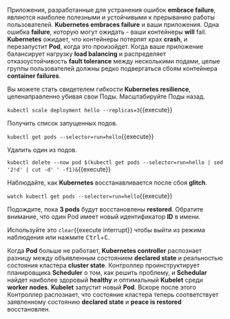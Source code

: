 Приложения, разработанные для устранения ошибок **embrace failure**, являются наиболее полезными и устойчивыми к прерыванию работы пользователей. **Kubernetes embraces failure** и ваши приложения. Одна ошибка **failure**, которую могут ожидать - ваши контейнеры **will** fail. **Kubernetes** ожидает, что контейнеры потерпят крах **crash**, и перезапустит **Pod**, когда это произойдет. Когда ваше приложение балансирует нагрузку **load balancing** и распределяет отказоустойчивость **fault tolerance** между несколькими подами, целые группы пользователей должны редко подвергаться сбоям контейнера **container failures**.

Вы можете стать свидетелем гибкости **Kubernetes resilience**, целенаправленно убивая свои Поды. Масштабируйте Поды назад.

`kubectl scale deployment hello --replicas=3`{{execute}}

Получить список запущенных подов.

`kubectl get pods --selector=run=hello`{{execute}}

Удалить один из подов.

`kubectl delete --now pod $(kubectl get pods --selector=run=hello | sed '2!d' | cut -d' ' -f1)&`{{execute}}

Наблюдайте, как **Kubernetes** восстанавливается после сбоя **glitch**.

`watch kubectl get pods --selector=run=hello`{{execute}}

Подождите, пока **3 pods** будут восстановлены **restored**. Обратите внимание, что один Pod имеет новый идентификатор **ID** в имени. 

Используйте это ```clear```{{execute interrupt}} чтобы выйти из режима наблюдения или нажмите <kbd>Ctrl</kbd>+<kbd>C</kbd>.

Когда **Pod** больше не работает, **Kubernetes controller** распознает разницу между объявленным состоянием **declared state** и реальностью состояния кластера **cluster state**. Контроллер проинструктирует планировщика **Scheduler** о том, как решить проблему, и **Schedular** найдет наиболее здоровый **healthy** и оптимальный **Kubelet** среди **worker nodes**. **Kubelet** запустит новый **Pod**. Вскоре после этого Контроллер распознает, что состояние кластера теперь соответствует заявленному состоянию **declared state** и **peace is restored** восстановлен.